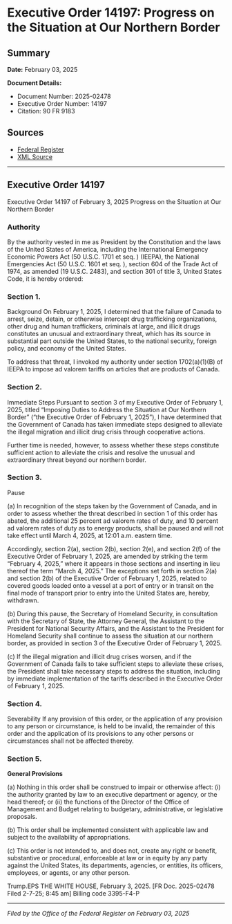 # Executive Order 14197: Progress on the Situation at Our Northern Border

## Summary

**Date:** February 03, 2025

**Document Details:**
- Document Number: 2025-02478
- Executive Order Number: 14197
- Citation: 90 FR 9183

## Sources
- [Federal Register](https://www.federalregister.gov/documents/2025/02/10/2025-02478/progress-on-the-situation-at-our-northern-border)
- [XML Source](https://www.federalregister.gov/documents/full_text/xml/2025/02/10/2025-02478.xml)

---

## Executive Order 14197

Executive Order 14197 of February 3, 2025
Progress on the Situation at Our Northern Border
### Authority

By the authority vested in me as President by the Constitution and the laws of the United States of America, including the International Emergency Economic Powers Act (50 U.S.C. 1701 
et seq.
) (IEEPA), the National Emergencies Act (50 U.S.C. 1601 
et seq.
), section 604 of the Trade Act of 1974, as amended (19 U.S.C. 2483), and section 301 of title 3, United States Code, it is hereby ordered:
### Section 1.

Background
On February 1, 2025, I determined that the failure of Canada to arrest, seize, detain, or otherwise intercept drug trafficking organizations, other drug and human traffickers, criminals at large, and illicit drugs constitutes an unusual and extraordinary threat, which has its source in substantial part outside the United States, to the national security, foreign policy, and economy of the United States.

To address that threat, I invoked my authority under section 1702(a)(1)(B) of IEEPA to impose ad valorem tariffs on articles that are products of Canada.
### Section 2.

Immediate Steps
Pursuant to section 3 of my Executive Order of February 1, 2025, titled “Imposing Duties to Address the Situation at Our Northern Border” (“the Executive Order of February 1, 2025”), I have determined that the Government of Canada has taken immediate steps designed to alleviate the illegal migration and illicit drug crisis through cooperative actions.

Further time is needed, however, to assess whether these steps constitute sufficient action to alleviate the crisis and resolve the unusual and extraordinary threat beyond our northern border.
### Section 3.

Pause

(a) In recognition of the steps taken by the Government of Canada, and in order to assess whether the threat described in section 1 of this order has abated, the additional 25 percent ad valorem rates of duty, and 10 percent ad valorem rates of duty as to energy products, shall be paused and will not take effect until March 4, 2025, at 12:01 a.m. eastern time.

Accordingly, section 2(a), section 2(b), section 2(e), and section 2(f) of the Executive Order of February 1, 2025, are amended by striking the term “February 4, 2025,” where it appears in those sections and inserting in lieu thereof the term “March 4, 2025.” The exceptions set forth in section 2(a) and section 2(b) of the Executive Order of February 1, 2025, related to covered goods loaded onto a vessel at a port of entry or in transit on the final mode of transport prior to entry into the United States are, hereby, withdrawn.

(b) During this pause, the Secretary of Homeland Security, in consultation with the Secretary of State, the Attorney General, the Assistant to the President for National Security Affairs, and the Assistant to the President for Homeland Security shall continue to assess the situation at our northern border, as provided in section 3 of the Executive Order of February 1, 2025.

(c) If the illegal migration and illicit drug crises worsen, and if the Government of Canada fails to take sufficient steps to alleviate these crises, the President shall take necessary steps to address the situation, including by immediate implementation of the tariffs described in the Executive Order of February 1, 2025.
### Section 4.

Severability
If any provision of this order, or the application of any provision to any person or circumstance, is held to be invalid, the 
remainder of this order and the application of its provisions to any other persons or circumstances shall not be affected thereby.
### Section 5.

**General Provisions**

(a) Nothing in this order shall be construed to impair or otherwise affect:
    (i) the authority granted by law to an executive department or agency, or the head thereof; or
    (ii) the functions of the Director of the Office of Management and Budget relating to budgetary, administrative, or legislative proposals.

(b) This order shall be implemented consistent with applicable law and subject to the availability of appropriations.

(c) This order is not intended to, and does not, create any right or benefit, substantive or procedural, enforceable at law or in equity by any party against the United States, its departments, agencies, or entities, its officers, employees, or agents, or any other person.

Trump.EPS
THE WHITE HOUSE,
February 3, 2025.
[FR Doc. 2025-02478
Filed 2-7-25; 8:45 am]
Billing code 3395-F4-P

---

*Filed by the Office of the Federal Register on February 03, 2025*
